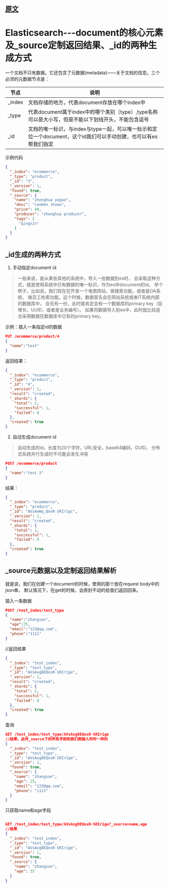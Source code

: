 

## [原文](https://www.jianshu.com/p/65f046467e79)

# Elasticsearch---document的核心元素及_source定制返回结果、_id的两种生成方式

一个文档不只有数据。它还包含了元数据(metadata)——关于文档的信息。三个必须的元数据节点是：

节点	| 说明
|---|---
_index	| 文档存储的地方，代表document存放在哪个index中
_type	| 代表document属于index中的哪个类别（type）,type名称可以是大小写，但是不能以下划线开头，不能包含逗号
_id	    | 文档的唯一标识，与index与type一起，可以唯一标示和定位一个document，这个id我们可以手动创建，也可以有es帮我们指定

示例代码

```json
{
  "_index": "ecommerce",
  "_type": "product",
  "_id": "3",
  "_version": 1,
  "found": true,
  "_source": {
    "name": "zhonghua yagao",
    "desc": "caoben zhuwu",
    "price": 40,
    "producer": "zhonghua producer",
    "tags": [
      "qingxin"
    ]
  }
}

```
## _id生成的两种方式

1. 手动指定document id 

> 一般来说，是从某些其他的系统中，导入一些数据到es时，
会采取这种方式，就是使用系统中已有数据的唯一标识，作为es中document的id。
举个例子，比如说，我们现在在开发一个电商网站，做搜索功能，或者是OA系统，
做员工检索功能。这个时候，数据首先会在网站系统或者IT系统内部的数据库中，
会先有一份，此时就肯定会有一个数据库的primary key（自增长，UUID，或者是业务编号）。
如果将数据导入到es中，此时就比较适合采用数据在数据库中已有的primary key。

示例：插入一条指定id的数据

```json
PUT /ecommerce/product/4
{
  "name":"test"
}

```
返回结果：

```json
{
  "_index": "ecommerce",
  "_type": "product",
  "_id": "4",
  "_version": 1,
  "result": "created",
  "_shards": {
    "total": 2,
    "successful": 1,
    "failed": 0
  },
  "created": true
}

```
2. 自动生成document id

> 自动生成的id，长度为20个字符，URL安全，base64编码，GUID，
分布式系统并行生成时不可能会发生冲突

```json
POST /ecommerce/product
{
  "name":"test 2"
}

```
结果：

```json
{
  "_index": "ecommerce",
  "_type": "product",
  "_id": "AVsAwWq_QosR-SRIr1gc",
  "_version": 1,
  "result": "created",
  "_shards": {
    "total": 2,
    "successful": 1,
    "failed": 0
  },
  "created": true
}

```
## _source元数据以及定制返回结果解析

就是说，我们在创建一个document的时候，使用的那个放在request body中的json串，
默认情况下，在get的时候，会原封不动的给我们返回回来。

插入一条数据

```json
POST /test_index/test_type
{
  "name":"zhangsan",
  "age":25,
  "email":"123@qq.com",
  "phone":"1111"
}

```
//返回结果

```json
{
  "_index": "test_index",
  "_type": "test_type",
  "_id": "AVsAxg8EQosR-SRIr1ge",
  "_version": 1,
  "result": "created",
  "_shards": {
    "total": 2,
    "successful": 1,
    "failed": 0
  },
  "created": true
}

```
查询


```json
GET /test_index/test_type/AVsAxg8EQosR-SRIr1ge
//结果，此时_source下的所有字段和我们刚插入时时一样的
{
  "_index": "test_index",
  "_type": "test_type",
  "_id": "AVsAxg8EQosR-SRIr1ge",
  "_version": 1,
  "found": true,
  "_source": {
    "name": "zhangsan",
    "age": 25,
    "email": "123@qq.com",
    "phone": "1111"
  }
}

```
只获取name和age字段

```json

GET /test_index/test_type/AVsAxg8EQosR-SRIr1ge?_source=name,age
//结果
{
  "_index": "test_index",
  "_type": "test_type",
  "_id": "AVsAxg8EQosR-SRIr1ge",
  "_version": 1,
  "found": true,
  "_source": {
    "name": "zhangsan",
    "age": 25
  }
}

```